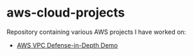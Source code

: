 # aws-cloud-projects

Repository containing various AWS projects I have worked on:

- [AWS VPC Defense-in-Depth Demo](projects/AWS_VPC_Defense_in_Depth_Demo/README.md)

